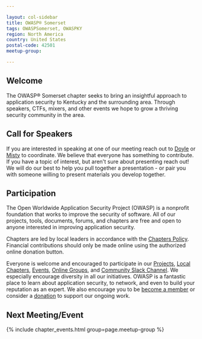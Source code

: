 ```yaml
---

layout: col-sidebar
title: OWASP® Somerset
tags: OWASPSomerset, OWASPKY
region: North America
country: United States
postal-code: 42501
meetup-group:

---
```


## Welcome
The OWASP® Somerset chapter seeks to bring an insightful approach to application security to Kentucky and the surrounding area. Through speakers, CTFs, mixers, and other events we hope to grow a thriving security community in the area.

## Call for Speakers

If you are interested in speaking at one of our meeting reach out to [Doyle](mailto:doyle.turner@owasp.org) or [Misty](mailto:mist.turner@owasp.org) to coordinate. We believe that everyone has something to contribute. If you have a topic of interest, but aren't sure about presenting reach out! We will do our best to help you pull together a presentation - or pair you with someone willing to present materials you develop together.

## Participation
The Open Worldwide Application Security Project (OWASP) is a nonprofit foundation that works to improve the security of software. All of our projects, tools, documents, forums, and chapters are free and open to anyone interested in improving application security. 

Chapters are led by local leaders in accordance with the [Chapters Policy](/www-policy/operational/chapters). Financial contributions should only be made online using the authorized online donation button. 

Everyone is welcome and encouraged to participate in our [Projects](/projects/), [Local Chapters](/chapters/), [Events](/events/), [Online Groups](https://groups.google.com/a/owasp.com/), and [Community Slack Channel](https://owasp.slack.com/). We especially encourage diversity in all our initiatives. OWASP is a fantastic place to learn about application security, to network, and even to build your reputation as an expert. We also encourage you to be [become a member](/membership/) or consider a [donation](/donate/) to support our ongoing work.

Next Meeting/Event <!-- You should keep this section as it will populate your meetup events -->
---------------------
{% include chapter_events.html group=page.meetup-group %}